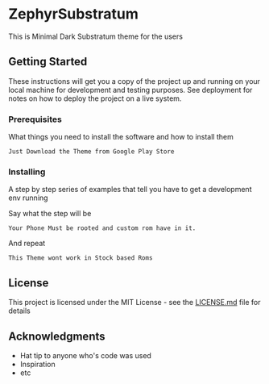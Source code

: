 # ZephyrSubstratum

This is Minimal Dark Substratum theme for the users

## Getting Started

These instructions will get you a copy of the project up and running on your local machine for development and testing purposes. See deployment for notes on how to deploy the project on a live system.

### Prerequisites

What things you need to install the software and how to install them

```
Just Download the Theme from Google Play Store
```

### Installing

A step by step series of examples that tell you have to get a development env running

Say what the step will be

```
Your Phone Must be rooted and custom rom have in it.
```

And repeat 

```
This Theme wont work in Stock based Roms
```


## License

This project is licensed under the MIT License - see the [LICENSE.md](LICENSE.md) file for details

## Acknowledgments

* Hat tip to anyone who's code was used
* Inspiration
* etc
